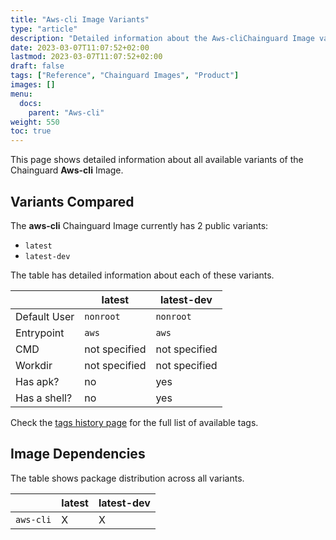 ```yaml
---
title: "Aws-cli Image Variants"
type: "article"
description: "Detailed information about the Aws-cliChainguard Image variants"
date: 2023-03-07T11:07:52+02:00
lastmod: 2023-03-07T11:07:52+02:00
draft: false
tags: ["Reference", "Chainguard Images", "Product"]
images: []
menu:
  docs:
    parent: "Aws-cli"
weight: 550
toc: true
---
```


This page shows detailed information about all available variants of the Chainguard **Aws-cli** Image.

## Variants Compared
The **aws-cli** Chainguard Image currently has 2 public variants: 

- `latest`
- `latest-dev`

The table has detailed information about each of these variants.

|              | latest        | latest-dev    |
|--------------|---------------|---------------|
| Default User | `nonroot`     | `nonroot`     |
| Entrypoint   | `aws`         | `aws`         |
| CMD          | not specified | not specified |
| Workdir      | not specified | not specified |
| Has apk?     | no            | yes           |
| Has a shell? | no            | yes           |

Check the [tags history page](/chainguard/chainguard-images/reference/aws-cli/tags_history/) for the full list of available tags.
## Image Dependencies
The table shows package distribution across all variants.

|           | latest | latest-dev |
|-----------|--------|------------|
| `aws-cli` | X      | X          |
